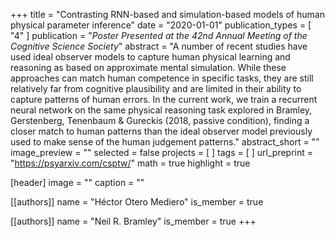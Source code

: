 +++
title = "Contrasting RNN-based and simulation-based models of human physical parameter inference"
date = "2020-01-01"
publication_types = [ "4" ]
publication = "_Poster Presented at the 42nd Annual Meeting of the Cognitive Science Society_"
abstract = "A number of recent studies have used ideal observer models to capture human physical learning and reasoning as based on approximate mental simulation.  While these approaches can match human competence in specific tasks, they are still relatively far from cognitive plausibility and are limited in their ability to capture patterns of human errors.  In the current work, we train a recurrent neural network on the same physical reasoning task explored in Bramley, Gerstenberg, Tenenbaum & Gureckis (2018, passive condition), finding a closer match to human patterns than the ideal observer model previously used to make sense of the human judgement patterns."
abstract_short = ""
image_preview = ""
selected = false
projects = [ ]
tags = [ ]
url_preprint = "https://psyarxiv.com/csptw/"
math = true
highlight = true

[header]
image = ""
caption = ""

[[authors]]
name = "Héctor Otero Mediero"
is_member = true

[[authors]]
name = "Neil R. Bramley"
is_member = true
+++

